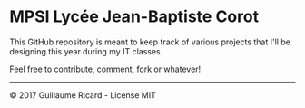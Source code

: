 MPSI Lycée Jean-Baptiste Corot
==============================

This GitHub repository is meant to keep track of various projects that I'll be
designing this year during my IT classes.

Feel free to contribute, comment, fork or whatever!

----------------

&copy; 2017 Guillaume Ricard - License MIT
